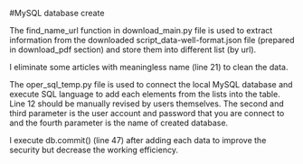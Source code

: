 #MySQL database create

The find_name_url function in download_main.py file is used to extract information from the downloaded script_data-well-format.json file (prepared in download_pdf section) and store them into different list (by url). 

I eliminate some articles with meaningless name (line 21) to clean the data. 

The oper_sql_temp.py file is used to connect the local MySQL database and execute SQL language to add each elements from the lists into the table. Line 12 should be manually revised by users themselves. The second and third parameter is the user account and password that you are connect to and the fourth parameter is the name of created database. 

I execute db.commit() (line 47) after adding each data to improve the security but decrease the working efficiency. 


